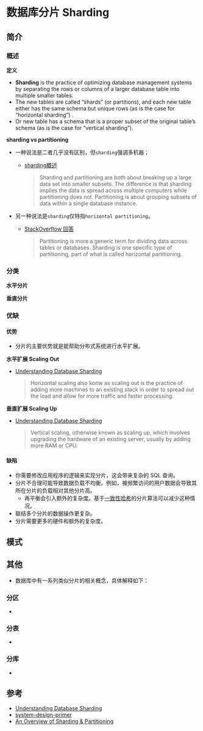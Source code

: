 # 数据库分片 Sharding

## 简介

### 概述

**定义**

+ **Sharding** is the practice of optimizing database management systems by separating the rows or columns of a larger database table into multiple smaller tables.
+ The new tables are called “shards” (or partitions), and each new table either has the same schema but unique rows (as is the case for “horizontal sharding”) .
+ Or new table has a schema that is a proper subset of the original table’s schema (as is the case for “vertical sharding”).

**sharding vs partitioning**

+ 一种说法是二者几乎没有区别，但`sharding`强调多机器；

  - [sharding概述](https://hazelcast.com/glossary/sharding/)

    >Sharding and partitioning are both about breaking up a large data set into smaller subsets. The difference is that sharding implies the data is spread across multiple computers while partitioning does not. Partitioning is about grouping subsets of data within a single database instance.

+ 另一种说法是`sharding`仅特指`horizontal partitioning`。

  - [StackOverflow 回答](https://stackoverflow.com/questions/20771435/database-sharding-vs-partitioning)

    > Partitioning is more a generic term for dividing data across tables or  databases. Sharding is one specific type of partitioning, part of what  is called horizontal partitioning.

### 分类

**水平分片**

**垂直分片**

### 优缺

#### 优势

+ 分片的主要优势就是能帮助分布式系统进行水平扩展。

**水平扩展 Scaling Out**

+ [Understanding Database Sharding](https://www.digitalocean.com/community/tutorials/understanding-database-sharding#benefits-of-sharding) 

  > Horizontal scaling also konw as scaling out is the practice of adding more machines to an existing stack in order to spread out the load and allow for more traffic and faster processing.

**垂直扩展 Scaling Up**

+ [Understanding Database Sharding](https://www.digitalocean.com/community/tutorials/understanding-database-sharding#benefits-of-sharding)

  > Vertical scaling, otherwise known as scaling up, which involves upgrading the hardware of an existing server, usually by adding more RAM or CPU.

#### 缺陷

+ 你需要修改应用程序的逻辑来实现分片，这会带来复杂的 SQL 查询。
+ 分片不合理可能导致数据负载不均衡。例如，被频繁访问的用户数据会导致其所在分片的负载相对其他分片高。
  - 再平衡会引入额外的复杂度。基于[一致性哈希](http://www.paperplanes.de/2011/12/9/the-magic-of-consistent-hashing.html)的分片算法可以减少这种情况。
+ 联结多个分片的数据操作更复杂。
+ 分片需要更多的硬件和额外的复杂度。

## 模式



## 其他

+ 数据库中有一系列类似分片的相关概念，具体解释如下：

### 分区

+ 

### 分表

+ 

### 分库

+ 

## 参考

+ [Understanding Database Sharding](https://www.digitalocean.com/community/tutorials/understanding-database-sharding) 
+ [system-design-primer](https://github.com/donnemartin/system-design-primer#sharding)
+ [An Overview of Sharding & Partitioning](https://hazelcast.com/glossary/sharding/)

